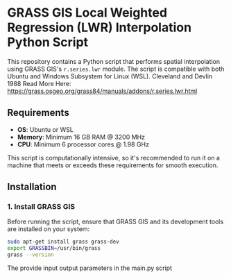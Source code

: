 # GRASS GIS Local Weighted Regression (LWR) Interpolation Python Script

This repository contains a Python script that performs spatial interpolation using GRASS GIS's `r.series.lwr` module. The script is compatible with both Ubuntu and Windows Subsystem for Linux (WSL).
Cleveland and Devlin 1988
Read More Here: https://grass.osgeo.org/grass84/manuals/addons/r.series.lwr.html
## Requirements

- **OS**: Ubuntu or WSL
- **Memory**: Minimum 16 GB RAM @ 3200 MHz
- **CPU**: Minimum 6 processor cores @ 1.98 GHz

This script is computationally intensive, so it's recommended to run it on a machine that meets or exceeds these requirements for smooth execution.

## Installation

### 1. Install GRASS GIS

Before running the script, ensure that GRASS GIS and its development tools are installed on your system:

```bash
sudo apt-get install grass grass-dev
export GRASSBIN=/usr/bin/grass
grass --version
```

The provide input output parameters in the main.py script
